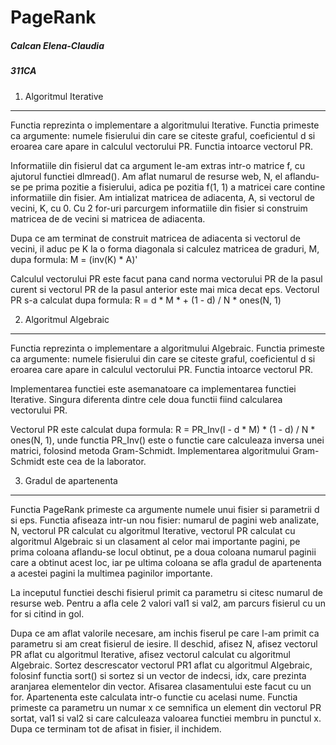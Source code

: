 # PageRank

##### Calcan Elena-Claudia<br/>
##### 311CA

1. Algoritmul Iterative
------------------------------------------------------------------------------

Functia reprezinta o implementare a algoritmului Iterative. Functia primeste
ca argumente: numele fisierului din care se citeste graful, coeficientul d si
eroarea care apare in calculul vectorului PR. Functia intoarce vectorul PR.

Informatiile din fisierul dat ca argument le-am extras intr-o matrice f, cu
ajutorul functiei dlmread(). Am aflat numarul de resurse web, N, el aflandu-se
pe prima pozitie a fisierului, adica pe pozitia f(1, 1) a matricei care contine
informatiile din fisier. Am intializat matricea de adiacenta, A, si vectorul de
vecini, K, cu 0. Cu 2 for-uri parcurgem informatiile din fisier si construim
matricea de de vecini si matricea de adiacenta.

Dupa ce am terminat de construit matricea de adiacenta si vectorul de vecini,
il aduc pe K la o forma diagonala si calculez matricea de graduri, M, dupa
formula:
			M = (inv(K) * A)'

Calculul vectorului PR este facut pana cand norma vectorului PR de la pasul
curent si vectorul PR de la pasul anterior este mai mica decat eps.
Vectorul PR s-a calculat dupa formula:
			R = d * M * + (1 - d) / N * ones(N, 1)



2. Algoritmul Algebraic
------------------------------------------------------------------------------

Functia reprezinta o implementare a algoritmului Algebraic. Functia primeste
ca argumente: numele fisierului din care se citeste graful, coeficientul d si
eroarea care apare in calculul vectorului PR. Functia intoarce vectorul PR.

Implementarea functiei este asemanatoare ca implementarea functiei Iterative.
Singura diferenta dintre cele doua functii fiind calcularea vectorului PR.

Vectorul PR este calculat dupa formula:
			R = PR_Inv(I - d * M) * (1 - d) / N * ones(N, 1), unde functia 
PR_Inv() este o functie care calculeaza inversa unei matrici, folosind metoda
Gram-Schmidt. Implementarea algoritmului Gram-Schmidt este cea de la 
laborator.



3. Gradul de apartenenta
------------------------------------------------------------------------------

Functia PageRank primeste ca argumente numele unui fisier si parametrii d si
eps. Functia afiseaza intr-un nou fisier: numarul de pagini web analizate, N,
vectorul PR calculat cu algoritmul Iterative, vectorul PR calculat cu
algoritmul Algebraic si un clasament al celor mai importante pagini, pe prima 
coloana aflandu-se locul obtinut, pe a doua coloana numarul paginii care a 
obtinut acest loc, iar pe ultima coloana se afla gradul de apartenenta a 
acestei pagini la multimea paginilor importante.

La inceputul functiei deschi fisierul primit ca parametru si citesc numarul de 
resurse web. Pentru a afla cele 2 valori val1 si val2, am parcurs fisierul cu
un for si citind in gol. 

Dupa ce am aflat valorile necesare, am inchis fiserul pe care l-am primit ca
parametru si am creat fisierul de iesire. Il deschid, afisez N, afisez vectorul
PR aflat cu algoritmul Iterative, afisez vectorul calculat cu algoritmul
Algebraic. Sortez descrescator vectorul PR1 aflat cu algoritmul Algebraic, 
folosinf functia sort() si sortez si un vector de indecsi, idx, care prezinta
aranjarea elementelor din vector.
Afisarea clasamentului este facut cu un for. Apartenenta este calculata intr-o
functie cu acelasi nume. Functia primeste ca parametru un numar x ce semnifica
un element din vectorul PR sortat, val1 si val2 si care calculeaza valoarea
functiei membru in punctul x.
Dupa ce terminam tot de afisat in fisier, il inchidem.

